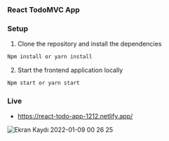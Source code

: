 
### React TodoMVC App


### Setup
1. Clone the repository and install the dependencies
```bash
Npm install or yarn install
```
2. Start the frontend application locally
```bash
Npm start or yarn start
```
### Live
* https://react-todo-app-1212.netlify.app/

![Ekran Kaydı 2022-01-09 00 26 25](https://user-images.githubusercontent.com/47625725/148660707-3617e0a1-91cd-4c78-8261-f7a7efbe7018.gif)

